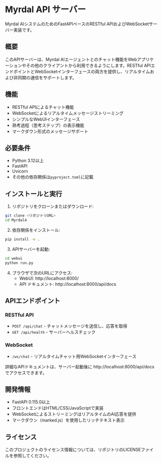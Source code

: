 # Myrdal API サーバー

Myrdal AIシステムのためのFastAPIベースのRESTful APIおよびWebSocketサーバー実装です。

## 概要

このAPIサーバーは、Myrdal AIエージェントとのチャット機能をWebアプリケーションやその他のクライアントから利用できるようにします。RESTful APIエンドポイントとWebSocketインターフェースの両方を提供し、リアルタイムおよび非同期の通信をサポートします。

## 機能

- RESTful APIによるチャット機能
- WebSocketによるリアルタイムメッセージストリーミング
- シンプルなWebUIインターフェース
- 熟考過程（思考ステップ）の表示機能
- マークダウン形式のメッセージサポート

## 必要条件

- Python 3.12以上
- FastAPI
- Uvicorn
- その他の依存関係は`pyproject.toml`に記載

## インストールと実行

1. リポジトリをクローンまたはダウンロード:
```bash
git clone <リポジトリURL>
cd Myrdal4
```

2. 依存関係をインストール:
```bash
pip install -e .
```

3. APIサーバーを起動:
```bash
cd webui
python run.py
```

4. ブラウザで次のURLにアクセス:
   - WebUI: http://localhost:8000/
   - API ドキュメント: http://localhost:8000/api/docs

## APIエンドポイント

### RESTful API

- `POST /api/chat` - チャットメッセージを送信し、応答を取得
- `GET /api/health` - サーバーヘルスチェック

### WebSocket

- `/ws/chat` - リアルタイムチャット用WebSocketインターフェース

詳細なAPIドキュメントは、サーバー起動後に http://localhost:8000/api/docs でアクセスできます。

## 開発情報

- FastAPI 0.115.0以上
- フロントエンドはHTML/CSS/JavaScriptで実装
- WebSocketによるストリーミングはリアルタイムのAI応答を提供
- マークダウン（marked.js）を使用したリッチテキスト表示

## ライセンス

このプロジェクトのライセンス情報については、リポジトリのLICENSEファイルを参照してください。
